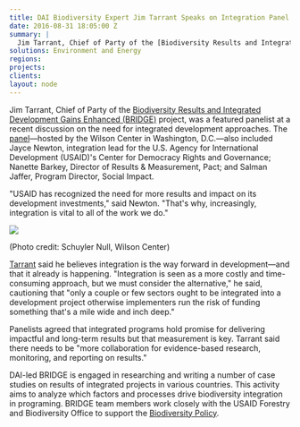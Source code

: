 ```yaml
---
title: DAI Biodiversity Expert Jim Tarrant Speaks on Integration Panel
date: 2016-08-31 18:05:00 Z
summary: |
  Jim Tarrant, Chief of Party of the [Biodiversity Results and Integrated Development Gains Enhanced (BRIDGE)][1] project, was a featured panelist at a recent discussion on the need for integrated development approaches.
solutions: Environment and Energy
regions:
projects:
clients:
layout: node
---
```

Jim Tarrant, Chief of Party of the [Biodiversity Results and Integrated Development Gains Enhanced (BRIDGE)][1] project, was a featured panelist at a recent discussion on the need for integrated development approaches. The [panel][2]—hosted by the Wilson Center in Washington, D.C.—also included Jayce Newton, integration lead for the U.S. Agency for International Development (USAID)'s Center for Democracy Rights and Governance; Nanette Barkey, Director of Results & Measurement, Pact; and Salman Jaffer, Program Director, Social Impact.

"USAID has recognized the need for more results and impact on its development investments," said Newton. "That's why, increasingly, integration is vital to all of the work we do."

![][3]

(Photo credit: Schuyler Null, Wilson Center)

[Tarrant][4] said he believes integration is the way forward in development—and that it already is happening. "Integration is seen as a more costly and time-consuming approach, but we must consider the alternative," he said, cautioning that "only a couple or few sectors ought to be integrated into a development project otherwise implementers run the risk of funding something that's a mile wide and inch deep."

Panelists agreed that integrated programs hold promise for delivering impactful and long-term results but that measurement is key. Tarrant said there needs to be "more collaboration for evidence-based research, monitoring, and reporting on results."

DAI-led BRIDGE is engaged in researching and writing a number of case studies on results of integrated projects in various countries. This activity aims to analyze which factors and processes drive biodiversity integration in programing. BRIDGE team members work closely with the USAID Forestry and Biodiversity Office to support the [Biodiversity Policy][5].

[1]: /our-work/projects/worldwide-biodiversity-results-and-integrated-development-gains-enhanced-bridge
[2]: https://www.wilsoncenter.org/event/building-case-for-integrated-development-identifying-and-answering-key-research-questions
[3]: /assets/images/news/jim%20tarrant%20panel.jpg
[4]: /who-we-are/our-team/jim-tarrant
[5]: https://www.usaid.gov/sites/default/files/documents/1865/USAID%20Biodiversity%20Policy%20-%20June%202015.pdf
